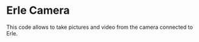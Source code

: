 Erle Camera
============

This code allows to take pictures and video from the camera connected to Erle.